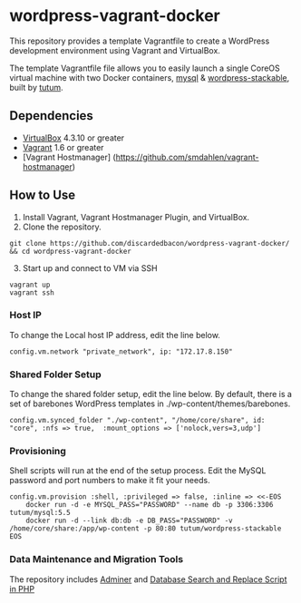 # wordpress-vagrant-docker

This repository provides a template Vagrantfile to create a WordPress development environment using Vagrant and VirtualBox.

The template Vagrantfile file allows you to easily launch a single CoreOS virtual machine with two Docker containers, [mysql](https://registry.hub.docker.com/u/tutum/mysql/) & [wordpress-stackable](https://registry.hub.docker.com/u/tutum/wordpress-stackable/), built by [tutum](https://registry.hub.docker.com/repos/tutum/).

## Dependencies

- [VirtualBox](https://www.virtualbox.org/) 4.3.10 or greater
- [Vagrant](https://www.vagrantup.com/) 1.6 or greater
- [Vagrant Hostmanager] (https://github.com/smdahlen/vagrant-hostmanager)

## How to Use

1. Install Vagrant, Vagrant Hostmanager Plugin, and VirtualBox.
2. Clone the repository.
 ```
 git clone https://github.com/discardedbacon/wordpress-vagrant-docker/ && cd wordpress-vagrant-docker
 ```
3. Start up and connect to VM via SSH
```
vagrant up
vagrant ssh
```
### Host IP

To change the Local host IP address, edit the line below. 
```
config.vm.network "private_network", ip: "172.17.8.150"
```

### Shared Folder Setup

To change the shared folder setup, edit the line below.
By default, there is a set of barebones WordPress templates in ./wp-content/themes/barebones.

```
config.vm.synced_folder "./wp-content", "/home/core/share", id: "core", :nfs => true,  :mount_options => ['nolock,vers=3,udp']
```
### Provisioning

Shell scripts will run at the end of the setup process. Edit the MySQL password and port numbers to make it fit your needs.    

```
config.vm.provision :shell, :privileged => false, :inline => <<-EOS
	docker run -d -e MYSQL_PASS="PASSWORD" --name db -p 3306:3306 tutum/mysql:5.5
	docker run -d --link db:db -e DB_PASS="PASSWORD" -v /home/core/share:/app/wp-content -p 80:80 tutum/wordpress-stackable
EOS
```

### Data Maintenance and Migration Tools
The repository includes [Adminer](http://www.adminer.org/) and [Database Search and Replace Script in PHP](https://interconnectit.com/products/search-and-replace-for-wordpress-databases/)